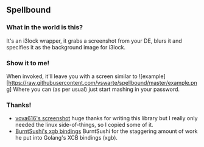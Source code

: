 Spellbound
---------

### What in the world is this?
It's an i3lock wrapper, it grabs a screenshot from your DE, blurs it
and specifies it as the background image for i3lock.

### Show it to me!
When invoked, it'll leave you with a screen similar to
![example][https://raw.githubusercontent.com/vswarte/spellbound/master/example.png]
Where you can (as per usual) just start mashing in your password.

### Thanks!
- [vova616's screenshot](https://github.com/vova616/screenshot) huge thanks for writing this library but I really only needed the linux side-of-things, so I copied some of it.
- [BurntSushi's xgb bindings](https://github.com/BurntSushi/xgb) BurntSushi for the staggering amount of work he put into Golang's XCB bindings (xgb).
